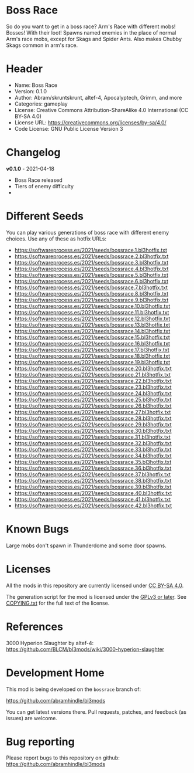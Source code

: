 Boss Race
=========

So do you want to get in a boss race? Arm's Race with different mobs!
Bosses! With their loot! Spawns named enemies in the place of normal
Arm's race mobs, except for Skags and Spider Ants. Also makes Chubby
Skags common in arm's race.

Header
======
* Name: Boss Race
* Version: 0.1.0
* Author: Abram/skruntskrunt,  altef-4, Apocalyptech, Grimm, and more
* Categories: gameplay
* License: Creative Commons Attribution-ShareAlike 4.0 International (CC BY-SA 4.0)
* License URL: https://creativecommons.org/licenses/by-sa/4.0/
* Code License: GNU Public License Version 3

Changelog
=========

**v0.1.0** - 2021-04-18
 * Boss Race released
 * Tiers of enemy difficulty
 * 

Different Seeds
===============

You can play various generations of boss race with different enemy
choices. Use any of these as hotfix URLs:

*   https://softwareprocess.es/2021/seeds/bossrace.1.bl3hotfix.txt 
*	https://softwareprocess.es/2021/seeds/bossrace.2.bl3hotfix.txt 
*	https://softwareprocess.es/2021/seeds/bossrace.3.bl3hotfix.txt 
*	https://softwareprocess.es/2021/seeds/bossrace.4.bl3hotfix.txt 
*	https://softwareprocess.es/2021/seeds/bossrace.5.bl3hotfix.txt 
*	https://softwareprocess.es/2021/seeds/bossrace.6.bl3hotfix.txt 
*	https://softwareprocess.es/2021/seeds/bossrace.7.bl3hotfix.txt 
*	https://softwareprocess.es/2021/seeds/bossrace.8.bl3hotfix.txt 
*	https://softwareprocess.es/2021/seeds/bossrace.9.bl3hotfix.txt 
*	https://softwareprocess.es/2021/seeds/bossrace.10.bl3hotfix.txt 
*	https://softwareprocess.es/2021/seeds/bossrace.11.bl3hotfix.txt 
*	https://softwareprocess.es/2021/seeds/bossrace.12.bl3hotfix.txt 
*	https://softwareprocess.es/2021/seeds/bossrace.13.bl3hotfix.txt 
*	https://softwareprocess.es/2021/seeds/bossrace.14.bl3hotfix.txt 
*	https://softwareprocess.es/2021/seeds/bossrace.15.bl3hotfix.txt 
*	https://softwareprocess.es/2021/seeds/bossrace.16.bl3hotfix.txt 
*	https://softwareprocess.es/2021/seeds/bossrace.17.bl3hotfix.txt 
*	https://softwareprocess.es/2021/seeds/bossrace.18.bl3hotfix.txt 
*	https://softwareprocess.es/2021/seeds/bossrace.19.bl3hotfix.txt 
*	https://softwareprocess.es/2021/seeds/bossrace.20.bl3hotfix.txt 
*	https://softwareprocess.es/2021/seeds/bossrace.21.bl3hotfix.txt 
*	https://softwareprocess.es/2021/seeds/bossrace.22.bl3hotfix.txt 
*	https://softwareprocess.es/2021/seeds/bossrace.23.bl3hotfix.txt 
*	https://softwareprocess.es/2021/seeds/bossrace.24.bl3hotfix.txt 
*	https://softwareprocess.es/2021/seeds/bossrace.25.bl3hotfix.txt 
*	https://softwareprocess.es/2021/seeds/bossrace.26.bl3hotfix.txt 
*	https://softwareprocess.es/2021/seeds/bossrace.27.bl3hotfix.txt 
*	https://softwareprocess.es/2021/seeds/bossrace.28.bl3hotfix.txt 
*	https://softwareprocess.es/2021/seeds/bossrace.29.bl3hotfix.txt 
*	https://softwareprocess.es/2021/seeds/bossrace.30.bl3hotfix.txt 
*	https://softwareprocess.es/2021/seeds/bossrace.31.bl3hotfix.txt 
*	https://softwareprocess.es/2021/seeds/bossrace.32.bl3hotfix.txt 
*	https://softwareprocess.es/2021/seeds/bossrace.33.bl3hotfix.txt 
*	https://softwareprocess.es/2021/seeds/bossrace.34.bl3hotfix.txt 
*	https://softwareprocess.es/2021/seeds/bossrace.35.bl3hotfix.txt 
*	https://softwareprocess.es/2021/seeds/bossrace.36.bl3hotfix.txt 
*	https://softwareprocess.es/2021/seeds/bossrace.37.bl3hotfix.txt 
*	https://softwareprocess.es/2021/seeds/bossrace.38.bl3hotfix.txt 
*	https://softwareprocess.es/2021/seeds/bossrace.39.bl3hotfix.txt 
*	https://softwareprocess.es/2021/seeds/bossrace.40.bl3hotfix.txt 
*	https://softwareprocess.es/2021/seeds/bossrace.41.bl3hotfix.txt 
*	https://softwareprocess.es/2021/seeds/bossrace.42.bl3hotfix.txt 

Known Bugs
==========

Large mobs don't spawn in Thunderdome and some door spawns.

Licenses
========

All the mods in this repository are currently licensed under
[CC BY-SA 4.0](https://creativecommons.org/licenses/by-sa/4.0/).

The generation script for the mod is licensed under the
[GPLv3 or later](https://www.gnu.org/licenses/quick-guide-gplv3.html).
See [COPYING.txt](../../COPYING.txt) for the full text of the license.

References
==========

3000 Hyperion Slaughter by altef-4: https://github.com/BLCM/bl3mods/wiki/3000-hyperion-slaughter

Development Home
================

This mod is being developed on the `bossrace` branch of:

https://github.com/abramhindle/bl3mods

You can get latest versions there. Pull requests, patches, and
feedback (as issues) are welcome.

Bug reporting
=============

Please report bugs to this repository on github: https://github.com/abramhindle/bl3mods

